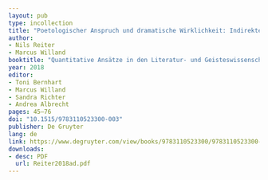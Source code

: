 ```yaml
---
layout: pub
type: incollection
title: "Poetologischer Anspruch und dramatische Wirklichkeit: Indirekte Operationalisierung in der digitalen Dramenanalyse"
author:
- Nils Reiter
- Marcus Willand
booktitle: "Quantitative Ansätze in den Literatur- und Geisteswissenschaften: Systematische und historische Perspektiven"
year: 2018
editor:
- Toni Bernhart
- Marcus Willand
- Sandra Richter
- Andrea Albrecht
pages: 45–76
doi: "10.1515/9783110523300-003"
publisher: De Gruyter
lang: de
link: https://www.degruyter.com/view/books/9783110523300/9783110523300-003/9783110523300-003.xml
downloads:
- desc: PDF
  url: Reiter2018ad.pdf
---
```


